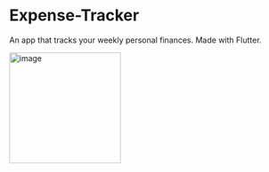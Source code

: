 # Expense-Tracker
 An app that tracks your weekly personal finances. Made with Flutter.

<img src="expenseapp.ong" alt="image" width="200">
